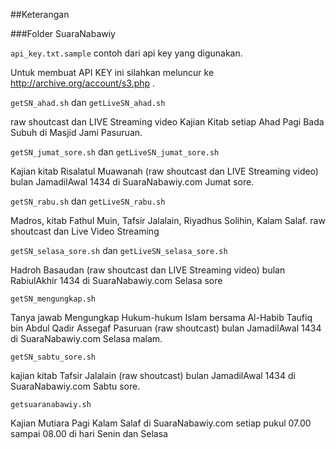 
##Keterangan

###Folder SuaraNabawiy

`api_key.txt.sample`
contoh dari api key yang digunakan. 


Untuk membuat API KEY ini silahkan meluncur ke http://archive.org/account/s3.php .


`getSN_ahad.sh` dan `getLiveSN_ahad.sh`

raw shoutcast dan LIVE Streaming video Kajian Kitab setiap Ahad Pagi Bada Subuh di Masjid Jami Pasuruan.


`getSN_jumat_sore.sh` dan `getLiveSN_jumat_sore.sh`

Kajian kitab Risalatul Muawanah (raw shoutcast dan LIVE Streaming video) bulan JamadilAwal 1434 di SuaraNabawiy.com Jumat sore.


`getSN_rabu.sh` dan `getLiveSN_rabu.sh`

Madros, kitab Fathul Muin, Tafsir Jalalain, Riyadhus Solihin, Kalam Salaf. raw shoutcast dan Live Video Streaming


`getSN_selasa_sore.sh` dan `getLiveSN_selasa_sore.sh`

Hadroh Basaudan (raw shoutcast dan LIVE Streaming video) bulan RabiulAkhir 1434 di SuaraNabawiy.com Selasa sore


`getSN_mengungkap.sh`

Tanya jawab Mengungkap Hukum-hukum Islam bersama Al-Habib Taufiq bin Abdul Qadir Assegaf Pasuruan (raw shoutcast) bulan JamadilAwal 1434 di SuaraNabawiy.com Selasa malam.


`getSN_sabtu_sore.sh`

kajian kitab Tafsir Jalalain (raw shoutcast) bulan JamadilAwal 1434 di SuaraNabawiy.com Sabtu sore.


`getsuaranabawiy.sh`

Kajian Mutiara Pagi Kalam Salaf di SuaraNabawiy.com setiap pukul 07.00 sampai 08.00 di hari Senin dan Selasa


